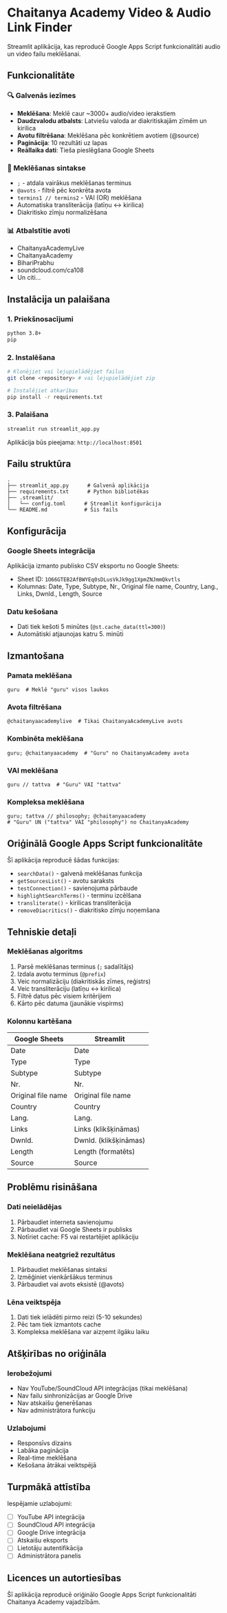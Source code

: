 # Chaitanya Academy Video & Audio Link Finder

Streamlit aplikācija, kas reproducē Google Apps Script funkcionalitāti audio un video failu meklēšanai.

## Funkcionalitāte

### 🔍 Galvenās iezīmes
- **Meklēšana**: Meklē caur ~3000+ audio/video ierakstiem
- **Daudzvalodu atbalsts**: Latviešu valoda ar diakritiskajām zīmēm un kirilica
- **Avotu filtrēšana**: Meklēšana pēc konkrētiem avotiem (@source)
- **Paginācija**: 10 rezultāti uz lapas
- **Reāllaika dati**: Tieša pieslēgšana Google Sheets

### 🎯 Meklēšanas sintakse
- `;` - atdala vairākus meklēšanas terminus
- `@avots` - filtrē pēc konkrēta avota
- `termins1 // termins2` - VAI (OR) meklēšana
- Automatiska transliterācija (latīņu ↔ kirilica)
- Diakritisko zīmju normalizēšana

### 📊 Atbalstītie avoti
- ChaitanyaAcademyLive
- ChaitanyaAcademy  
- BihariPrabhu
- soundcloud.com/ca108
- Un citi...

## Instalācija un palaišana

### 1. Priekšnosacījumi
```bash
python 3.8+
pip
```

### 2. Instalēšana
```bash
# Klonējiet vai lejupielādējiet failus
git clone <repository> # vai lejupielādējiet zip

# Instalējiet atkarības
pip install -r requirements.txt
```

### 3. Palaišana
```bash
streamlit run streamlit_app.py
```

Aplikācija būs pieejama: `http://localhost:8501`

## Failu struktūra

```
.
├── streamlit_app.py      # Galvenā aplikācija
├── requirements.txt      # Python bibliotēkas
├── .streamlit/
│   └── config.toml      # Streamlit konfigurācija
└── README.md            # Šis fails
```

## Konfigurācija

### Google Sheets integrācija
Aplikācija izmanto publisko CSV eksportu no Google Sheets:
- Sheet ID: `1O66GTEB2AfBWYEq0sDLusVkJk9gg1XpmZNJmmQkvtls`
- Kolumnas: Date, Type, Subtype, Nr., Original file name, Country, Lang., Links, Dwnld., Length, Source

### Datu kešošana
- Dati tiek kešoti 5 minūtes (`@st.cache_data(ttl=300)`)
- Automātiski atjaunojas katru 5. minūti

## Izmantošana

### Pamata meklēšana
```
guru  # Meklē "guru" visos laukos
```

### Avota filtrēšana
```
@chaitanyaacademylive  # Tikai ChaitanyaAcademyLive avots
```

### Kombinēta meklēšana
```
guru; @chaitanyaacademy  # "Guru" no ChaitanyaAcademy avota
```

### VAI meklēšana
```
guru // tattva  # "Guru" VAI "tattva"
```

### Kompleksa meklēšana
```
guru; tattva // philosophy; @chaitanyaacademy
# "Guru" UN ("tattva" VAI "philosophy") no ChaitanyaAcademy
```

## Oriģinālā Google Apps Script funkcionalitāte

Šī aplikācija reproducē šādas funkcijas:
- `searchData()` - galvenā meklēšanas funkcija
- `getSourcesList()` - avotu saraksts
- `testConnection()` - savienojuma pārbaude
- `highlightSearchTerms()` - terminu izcēlšana
- `transliterate()` - kirilicas transliterācija
- `removeDiacritics()` - diakritisko zīmju noņemšana

## Tehniskie detaļi

### Meklēšanas algoritms
1. Parsē meklēšanas terminus (`;` sadalītājs)
2. Izdala avotu terminus (`@prefix`)
3. Veic normalizāciju (diakritiskās zīmes, reģistrs)
4. Veic transliterāciju (latīņu ↔ kirilica)
5. Filtrē datus pēc visiem kritērijiem
6. Kārto pēc datuma (jaunākie vispirms)

### Kolonnu kartēšana
| Google Sheets | Streamlit |
|---------------|-----------|
| Date | Date |
| Type | Type |
| Subtype | Subtype |  
| Nr. | Nr. |
| Original file name | Original file name |
| Country | Country |
| Lang. | Lang. |
| Links | Links (klikšķināmas) |
| Dwnld. | Dwnld. (klikšķināmas) |
| Length | Length (formatēts) |
| Source | Source |

## Problēmu risināšana

### Dati neielādējas
1. Pārbaudiet interneta savienojumu
2. Pārbaudiet vai Google Sheets ir publisks
3. Notīriet cache: F5 vai restartējiet aplikāciju

### Meklēšana neatgriež rezultātus
1. Pārbaudiet meklēšanas sintaksi
2. Izmēģiniet vienkāršākus terminus
3. Pārbaudiet vai avots eksistē (@avots)

### Lēna veiktspēja
1. Dati tiek ielādēti pirmo reizi (5-10 sekundes)
2. Pēc tam tiek izmantots cache
3. Kompleksa meklēšana var aizņemt ilgāku laiku

## Atšķirības no oriģināla

### Ierobežojumi
- Nav YouTube/SoundCloud API integrācijas (tikai meklēšana)
- Nav failu sinhronizācijas ar Google Drive
- Nav atskaišu ģenerēšanas
- Nav administrātora funkciju

### Uzlabojumi
- Responsīvs dizains
- Labāka paginācija
- Real-time meklēšana
- Kešošana ātrākai veiktspējā

## Turpmākā attīstība

Iespējamie uzlabojumi:
- [ ] YouTube API integrācija
- [ ] SoundCloud API integrācija  
- [ ] Google Drive integrācija
- [ ] Atskaišu eksports
- [ ] Lietotāju autentifikācija
- [ ] Administrātora panelis

## Licences un autortiesības

Šī aplikācija reproducē oriģinālo Google Apps Script funkcionalitāti Chaitanya Academy vajadzībām.
